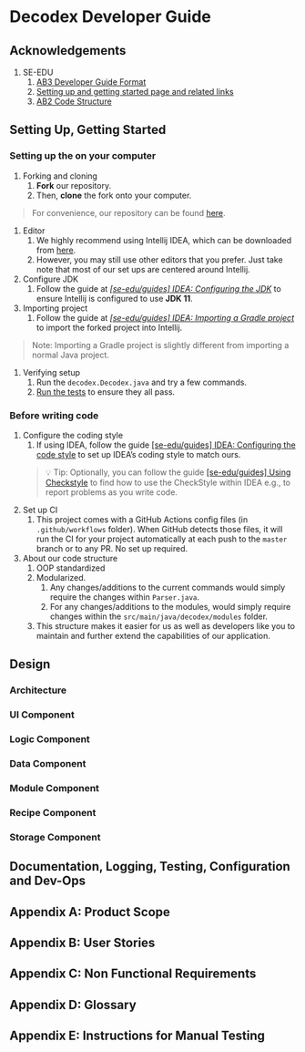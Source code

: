 # Decodex Developer Guide <!-- omit in toc -->

## Acknowledgements

1. SE-EDU
    1. [AB3 Developer Guide Format](https://se-education.org/addressbook-level3/DeveloperGuide.html)
    2. [Setting up and getting started page and related links](https://se-education.org/addressbook-level3/SettingUp.html)
    3. [AB2 Code Structure](https://github.com/se-edu/addressbook-level2)

## Setting Up, Getting Started

### Setting up the on your computer

1. Forking and cloning
    1. **Fork** our repository.
    2. Then, **clone** the fork onto your computer.

> For convenience, our repository can be found [here](https://github.com/AY2122S1-CS2113T-T10-3/tp).
>
1. Editor
    1. We highly recommend using Intellij IDEA, which can be downloaded from [here](https://www.jetbrains.com/idea/).
    2. However, you may still use other editors that you prefer. Just take note that most of our set ups are centered around Intellij.
2. Configure JDK
    1. Follow the guide at *[[se-edu/guides] IDEA: Configuring the JDK](https://se-education.org/guides/tutorials/intellijJdk.html)* to ensure Intellij is configured to use **JDK 11**.
3. Importing project
    1. Follow the guide at *[[se-edu/guides] IDEA: Importing a Gradle project](https://se-education.org/guides/tutorials/intellijImportGradleProject.html)* to import the forked project into Intellij.
> Note: Importing a Gradle project is slightly different from importing a normal Java project.
>
1. Verifying setup
    1. Run the `decodex.Decodex.java` and try a few commands.
    2. [Run the tests](https://se-education.org/addressbook-level3/Testing.html) to ensure they all pass.
    
### Before writing code

1. Configure the coding style
   1. If using IDEA, follow the guide [[se-edu/guides] IDEA: Configuring the code style](https://se-education.org/guides/tutorials/intellijCodeStyle.html) to set up IDEA’s coding style to match ours.
   > :bulb: Tip: Optionally, you can follow the guide [[se-edu/guides] Using Checkstyle](https://se-education.org/guides/tutorials/checkstyle.html) to find how to use the CheckStyle within IDEA e.g., to report problems as you write code.
2. Set up CI
   1. This project comes with a GitHub Actions config files (in `.github/workflows` folder). When GitHub detects those files, it will run the CI for your project automatically at each push to the `master` branch or to any PR. No set up required.
3. About our code structure
   1. OOP standardized
   2. Modularized.
      1. Any changes/additions to the current commands would simply require the changes within `Parser.java`.
      2. For any changes/additions to the modules, would simply require changes within the `src/main/java/decodex/modules` folder.
   3. This structure makes it easier for us as well as developers like you to maintain and further extend the capabilities of our application.
   
## Design

### Architecture

### UI Component

### Logic Component

### Data Component

### Module Component

### Recipe Component

### Storage Component

## Documentation, Logging, Testing, Configuration and Dev-Ops

## Appendix A: Product Scope

## Appendix B: User Stories

## Appendix C: Non Functional Requirements

## Appendix D: Glossary

## Appendix E: Instructions for Manual Testing
